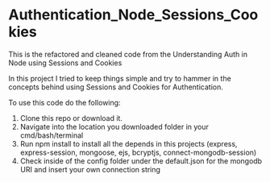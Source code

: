 # Authentication_Node_Sessions_Cookies
This is the refactored and cleaned code from the Understanding Auth in Node using Sessions and Cookies

In this project I tried to keep things simple and try to hammer in the concepts behind using Sessions
and Cookies for Authentication.

To use this code do the following:
1. Clone this repo or download it.
2. Navigate into the location you downloaded folder in your cmd/bash/terminal
3. Run npm install to install all the depends in this projects (express, express-session, mongoose, ejs, bcryptjs, connect-mongodb-session)
4. Check inside of the config folder under the default.json for the mongodb URI and insert your own connection string 

